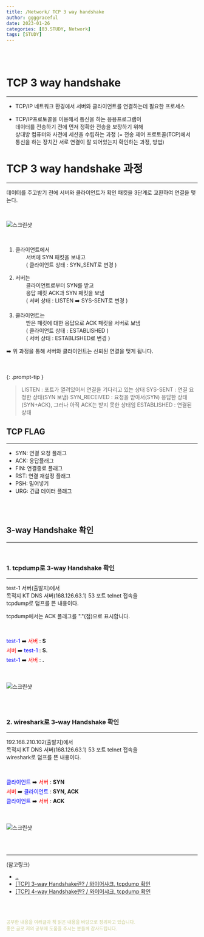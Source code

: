 ```yaml
---
title: /Network/ TCP 3 way handshake
author: ggggraceful
date: 2023-01-26
categories: [03.STUDY, Network]
tags: [STUDY]
---
```


<br/>
<br/>

# TCP 3 way handshake

---

- TCP/IP 네트워크 환경에서 서버와 클라이언트를 연결하는데 필요한 프로세스

- TCP/IP프로토콜을 이용해서 통신을 하는 응용프로그램이  
  데이터를 전송하기 전에 먼저 정확한 전송을 보장하기 위해  
  상대방 컴퓨터와 사전에 세션을 수립하는 과정
  (= 전송 제어 프로토콜(TCP)에서   
   통신을 하는 장치간 서로 연결이 잘 되어있는지 확인하는 과정, 방법)


# TCP 3 way handshake 과정

---

데이터를 주고받기 전에 서버와 클라이언트가 확인 패킷을 3단계로 교환하여 연결을 맺는다.

<br/>

![스크린샷](https://user-images.githubusercontent.com/109974940/214766458-81bd91fd-5ee0-4fcf-9e74-e3f1515b0249.png)

<br/>

1) 클라이언트에서  
　　서버에 SYN 패킷을 보내고   
　　( 클라이언트 상태 : SYN_SENT로 변경 )  

2) 서버는   
　　클라이언트로부터 SYN를 받고  
　　응답 패킷 ACK과 SYN 패킷을 보냄  
　　( 서버 상태 : LISTEN ➡️ SYS-SENT로 변경 )  

3) 클라이언트는   
　　받은 패킷에 대한 응답으로 ACK 패킷을 서버로 보냄  
　　( 클라이언트 상태 : ESTABLISHED )  
　　( 서버 상태 : ESTABLISHED로 변경 )  

➡️ 위 과정을 통해 서버와 클라이언트는 신뢰된 연결을 맺게 됩니다.

<br/>

{: .prompt-tip }
> LISTEN 	: 포트가 열려있어서 연결을 기다리고 있는 상태
> SYS-SENT	: 연결 요청한 상태(SYN 보냄)
> SYN_RECEIVED	: 요청을 받아서(SYN) 응답한 상태(SYN+ACK), 그러나 아직 ACK는 받지 못한 상태임
> ESTABLISHED	: 연결된 상태

## TCP FLAG

---

- SYN: 연결 요청 플래그
- ACK: 응답플래그
- FIN: 연결종료 플래그
- RST: 연결 재설정 플래그
- PSH: 밀어넣기
- URG: 긴급 데이터 플래그

<br/>
<br/>

## 3-way Handshake 확인 

---

<br/>

### 1. tcpdump로 3-way Handshake 확인

---

test-1 서버(출발지)에서  
목적지 KT DNS 서버(168.126.63.1) 53 포트 telnet 접속을  
tcpdump로 덤프를 뜬 내용이다.  
  
tcpdump에서는 ACK 플래그를 "."(점)으로 표시합니다.  

<br/>
  
<span style="color:blue">test-1</span> ➡️ <span style="color:red">서버</span> : **S**  
<span style="color:red">서버</span> ➡️ <span style="color:blue">test-1</span> : **S.**  
<span style="color:blue">test-1</span> ➡️ <span style="color:red">서버</span> : **.**  

<br/>

![스크린샷](https://user-images.githubusercontent.com/109974940/214987900-d6276289-90b2-48b1-8b27-4833321213c2.png)

<br/>
<br/>

### 2. wireshark로 3-way Handshake 확인

---

192.168.210.102(출발지)에서   
목적지 KT DNS 서버(168.126.63.1) 53 포트 telnet 접속을   
wireshark로 덤프를 뜬 내용이다.

<br/>

<span style="color:blue">클라이언트</span> ➡️ <span style="color:red">서버</span> : **SYN**  
<span style="color:red">서버</span> ➡️ <span style="color:blue">클라이언트</span> : **SYN, ACK**   
<span style="color:blue">클라이언트</span> ➡️ <span style="color:red">서버</span> : **ACK**  

<br/>

![스크린샷](https://user-images.githubusercontent.com/109974940/214989660-2daea49a-0528-43f2-95b5-31a9d820ecf2.png)

<br/>
<br/>

---

(참고링크)

- [..](https://mindnet.tistory.com/entry/%EB%84%A4%ED%8A%B8%EC%9B%8C%ED%81%AC-%EC%89%BD%EA%B2%8C-%EC%9D%B4%ED%95%B4%ED%95%98%EA%B8%B0-22%ED%8E%B8-TCP-3-WayHandshake-4-WayHandshake
  )
- [[TCP] 3-way Handshake란? / 와이어샤크, tcpdump 확인](https://sh-safer.tistory.com/142)
- [[TCP] 4-way Handshake란? / 와이어샤크, tcpdump 확인](https://sh-safer.tistory.com/146)

<br/>
<br/>

<span style="font-size: 12px; color:  #cbce91"> 공부한 내용을 여러글과 책 읽은 내용을 바탕으로 정리하고 있습니다.</span>  
<span style="font-size: 12px; color:  #cbce91"> 좋은 글로 저의 공부에 도움을 주시는 분들께 감사드립니다. </span>

<!--

❤️면접예상질문 ❤️

-->
